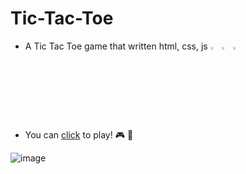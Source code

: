 # Tic-Tac-Toe

- A Tic Tac Toe game that written html, css, js <img src="https://user-images.githubusercontent.com/51738775/155475135-c67af6c5-67a3-4e7c-8656-f422e3a26f0b.png" style="width: 3%;"> <img src="https://user-images.githubusercontent.com/51738775/155476197-c2cb1f53-f553-4ea9-ba36-0de5bc0b3664.png" style="width: 3%;"> <img src="https://user-images.githubusercontent.com/51738775/155478438-39618f0d-abf3-4a54-aa01-83511935b915.png" style="width: 3%;">


- You can [click](https://keen-hopper-ec6548.netlify.app/) to play! 🎮 🎉

![image](https://user-images.githubusercontent.com/51738775/155472674-da5f1cf8-3ed6-4c60-9fb4-f4ee73922a33.png)
